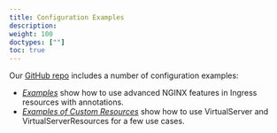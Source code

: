 ```yaml
---
title: Configuration Examples
description: 
weight: 100
doctypes: [""]
toc: true
---
```


Our [GitHub repo](https://github.com/nginxinc/kubernetes-ingress) includes a number of configuration examples:
* [*Examples*](https://github.com/nginxinc/kubernetes-ingress/tree/v1.11.2/examples) show how to use advanced NGINX features in Ingress resources with annotations.
* [*Examples of Custom Resources*](https://github.com/nginxinc/kubernetes-ingress/tree/v1.11.2/examples-of-custom-resources) show how to use VirtualServer and VirtualServerResources for a few use cases.

